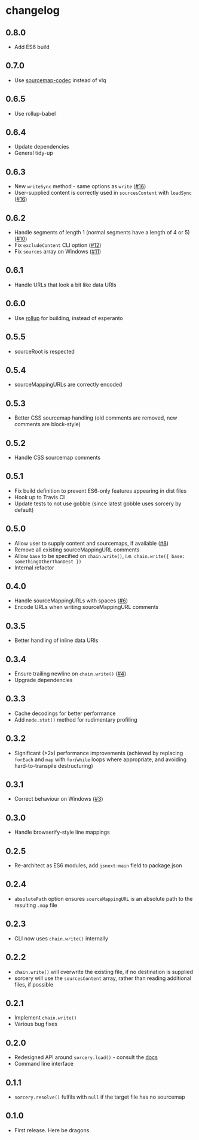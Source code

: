# changelog

## 0.8.0

* Add ES6 build

## 0.7.0

* Use [sourcemap-codec](https://github.com/rich-harris/sourcemap-codec) instead of vlq

## 0.6.5

* Use rollup-babel

## 0.6.4

* Update dependencies
* General tidy-up

## 0.6.3

* New `writeSync` method - same options as `write` ([#16](https://github.com/Rich-Harris/sorcery/issues/16))
* User-supplied content is correctly used in `sourcesContent` with `loadSync` ([#16](https://github.com/Rich-Harris/sorcery/issues/16))

## 0.6.2

* Handle segments of length 1 (normal segments have a length of 4 or 5) ([#10](https://github.com/Rich-Harris/sorcery/issues/10))
* Fix `excludeContent` CLI option ([#12](https://github.com/Rich-Harris/sorcery/pull/12))
* Fix `sources` array on Windows ([#11](https://github.com/Rich-Harris/sorcery/pull/11))

## 0.6.1

* Handle URLs that look a bit like data URIs

## 0.6.0

* Use [rollup](https://github.com/rich-harris/rollup) for building, instead of esperanto

## 0.5.5

* sourceRoot is respected

## 0.5.4

* sourceMappingURLs are correctly encoded

## 0.5.3

* Better CSS sourcemap handling (old comments are removed, new comments are block-style)

## 0.5.2

* Handle CSS sourcemap comments

## 0.5.1

* Fix build definition to prevent ES6-only features appearing in dist files
* Hook up to Travis CI
* Update tests to not use gobble (since latest gobble uses sorcery by default)

## 0.5.0

* Allow user to supply content and sourcemaps, if available ([#8](https://github.com/Rich-Harris/sorcery/issues/8))
* Remove all existing sourceMappingURL comments
* Allow `base` to be specified on `chain.write()`, i.e. `chain.write({ base: somethingOtherThanDest })`
* Internal refactor

## 0.4.0

* Handle sourceMappingURLs with spaces ([#6](https://github.com/Rich-Harris/sorcery/issues/6))
* Encode URLs when writing sourceMappingURL comments

## 0.3.5

* Better handling of inline data URIs

## 0.3.4

* Ensure trailing newline on `chain.write()` ([#4](https://github.com/Rich-Harris/sorcery/issues/4))
* Upgrade dependencies

## 0.3.3

* Cache decodings for better performance
* Add `node.stat()` method for rudimentary profiling

## 0.3.2

* Significant (>2x) performance improvements (achieved by replacing `forEach` and `map` with `for`/`while` loops where appropriate, and avoiding hard-to-transpile destructuring)

## 0.3.1

* Correct behaviour on Windows ([#3](https://github.com/Rich-Harris/sorcery/issues/3))

## 0.3.0

* Handle browserify-style line mappings

## 0.2.5

* Re-architect as ES6 modules, add `jsnext:main` field to package.json

## 0.2.4

* `absolutePath` option ensures `sourceMappingURL` is an absolute path to the resulting `.map` file

## 0.2.3

* CLI now uses `chain.write()` internally

## 0.2.2

* `chain.write()` will overwrite the existing file, if no destination is supplied
* sorcery will use the `sourcesContent` array, rather than reading additional files, if possible

## 0.2.1

* Implement `chain.write()`
* Various bug fixes

## 0.2.0

* Redesigned API around `sorcery.load()` - consult the [docs](https://github.com/Rich-Harris/sorcery/wiki)
* Command line interface

## 0.1.1

* `sorcery.resolve()` fulfils with `null` if the target file has no sourcemap

## 0.1.0

* First release. Here be dragons.
